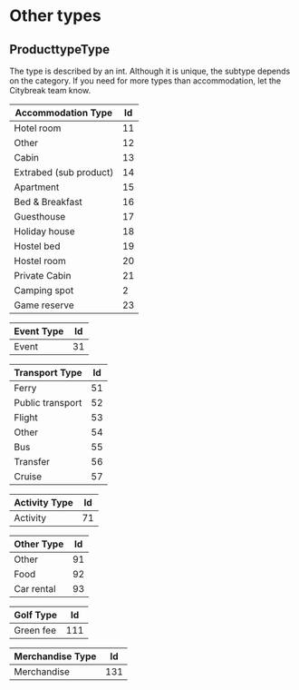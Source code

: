 # Other types

## ProducttypeType
The type is described by an int. Although it is unique, the subtype depends on the category. If you need for more types than accommodation, let the Citybreak team know. 
 
**Accommodation** Type | Id
-------------------- | --
Hotel room | 11 
Other | 12
Cabin | 13
Extrabed (sub product) | 14
Apartment | 15
Bed & Breakfast | 16
Guesthouse | 17
Holiday house | 18
Hostel bed | 19
Hostel room | 20
Private Cabin | 21 
Camping spot | 2
Game reserve | 23

**Event** Type | Id
-------------------- | --
Event | 31

**Transport** Type | Id
-------------------- | --
Ferry | 51
Public transport | 52
Flight | 53
Other | 54
Bus | 55
Transfer | 56
Cruise | 57

**Activity** Type | Id
-------------------- | --
Activity | 71

**Other** Type | Id
-------------------- | --
Other  | 91
Food | 92
Car rental | 93

**Golf** Type | Id
-------------------- | --
Green fee | 111

**Merchandise** Type | Id
-------------------- | --
Merchandise | 131
